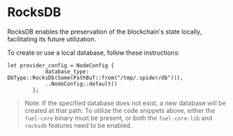 # RocksDB

RocksDB enables the preservation of the blockchain's state locally, facilitating its future utilization.

To create or use a local database, follow these instructions:

```rust,ignore
let provider_config = NodeConfig {
            database_type: DbType::RocksDb(Some(PathBuf::from("/tmp/.spider/db"))),
            ..NodeConfig::default()
        };
```

> Note: If the specified database does not exist, a new database will be created at that path. To utilize the code snippets above, either the `fuel-core` binary must be present, or both the `fuel-core-lib` and `rocksdb` features need to be enabled.
